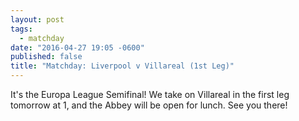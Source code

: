 ```yaml
---
layout: post
tags: 
  - matchday
date: "2016-04-27 19:05 -0600"
published: false
title: "Matchday: Liverpool v Villareal (1st Leg)"
---
```

It's the Europa League Semifinal! We take on Villareal in the first leg tomorrow at 1, and the Abbey will be open for lunch. See you there!

